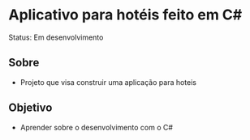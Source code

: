 # Aplicativo para hotéis feito em C#

Status: Em desenvolvimento

## Sobre

+ Projeto que visa construir uma aplicação  para hoteis

## Objetivo

+ Aprender sobre o desenvolvimento com o C#